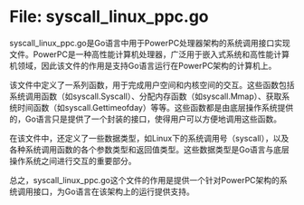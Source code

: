 # File: syscall_linux_ppc.go

syscall_linux_ppc.go是Go语言中用于PowerPC处理器架构的系统调用接口实现文件。PowerPC是一种高性能计算机处理器，广泛用于嵌入式系统和高性能计算机领域，因此该文件的作用是支持Go语言运行在PowerPC架构的计算机上。

该文件中定义了一系列函数，用于完成用户空间和内核空间的交互。这些函数包括系统调用函数（如syscall.Syscall）、分配内存函数（如syscall.Mmap）、获取系统时间函数（如syscall.Gettimeofday）等等。这些函数都是由底层操作系统提供的，Go语言只是提供了一个封装的接口，使得用户可以方便地调用这些函数。

在该文件中，还定义了一些数据类型，如Linux下的系统调用号（syscall），以及各种系统调用函数的各个参数类型和返回值类型。这些数据类型是Go语言与底层操作系统之间进行交互的重要部分。

总之，syscall_linux_ppc.go这个文件的作用是提供一个针对PowerPC架构的系统调用接口，为Go语言在该架构上的运行提供支持。

